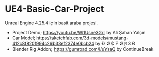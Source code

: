 # UE4-Basic-Car-Project
Unreal Engine 4.25.4 için basit araba projesi.

- Project Demo; https://youtu.be/Wl1Usne3GrI by Ali Şahan Yalçın
- Car Model; https://sketchfab.com/3d-models/mustang-412c8f820f994c26b33ef2374e0bcb24 by Đ Ø ₵ ₮ Ø Ɽ 3 Đ
- Blender Rig Addon; https://gumroad.com/l/uYsaQ by ContinueBreak
